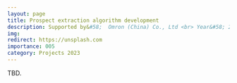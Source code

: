```yaml
---
layout: page
title: Prospect extraction algorithm development
description: Supported by&#58;  Omron (China) Co., Ltd <br> Year&#58; 2023 <br> Grant&#58; 10K(RMB) <br> Role&#58; PI
img:
redirect: https://unsplash.com
importance: 005
category: Projects 2023
---
```


TBD.